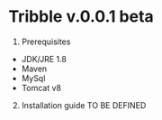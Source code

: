 # Tribble v.0.0.1 beta
1. Prerequisites
- JDK/JRE 1.8
- Maven
- MySql
- Tomcat v8

2. Installation guide
TO BE DEFINED
